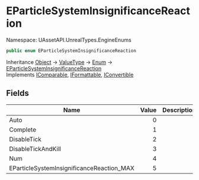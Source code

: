 # EParticleSystemInsignificanceReaction

Namespace: UAssetAPI.UnrealTypes.EngineEnums

```csharp
public enum EParticleSystemInsignificanceReaction
```

Inheritance [Object](https://docs.microsoft.com/en-us/dotnet/api/system.object) → [ValueType](https://docs.microsoft.com/en-us/dotnet/api/system.valuetype) → [Enum](https://docs.microsoft.com/en-us/dotnet/api/system.enum) → [EParticleSystemInsignificanceReaction](./uassetapi.unrealtypes.engineenums.eparticlesysteminsignificancereaction.md)<br>
Implements [IComparable](https://docs.microsoft.com/en-us/dotnet/api/system.icomparable), [IFormattable](https://docs.microsoft.com/en-us/dotnet/api/system.iformattable), [IConvertible](https://docs.microsoft.com/en-us/dotnet/api/system.iconvertible)

## Fields

| Name | Value | Description |
| --- | --: | --- |
| Auto | 0 |  |
| Complete | 1 |  |
| DisableTick | 2 |  |
| DisableTickAndKill | 3 |  |
| Num | 4 |  |
| EParticleSystemInsignificanceReaction_MAX | 5 |  |
